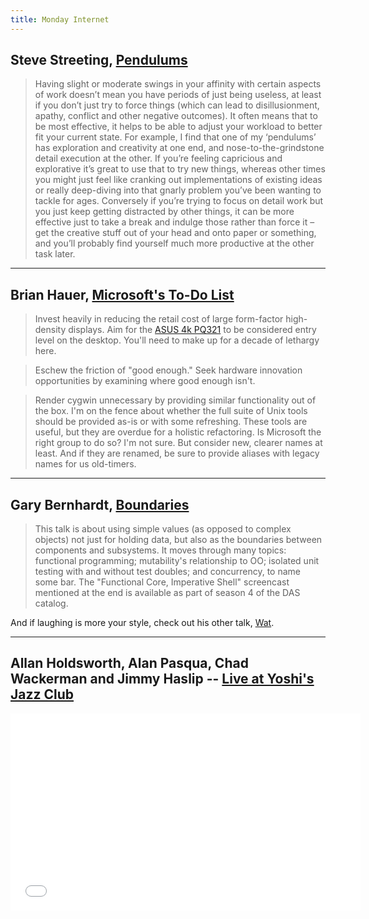 ```yaml
---
title: Monday Internet
---
```


Steve Streeting, [Pendulums](http://www.stevestreeting.com/2013/12/02/pendulums/)
----------------------------

> Having slight or moderate swings in your affinity with certain aspects of work doesn’t mean you have periods of just being useless, at least if you don’t just try to force things (which can lead to disillusionment, apathy, conflict and other negative outcomes). It often means that to be most effective, it helps to be able to adjust your workload to better fit your current state. For example, I find that one of my ‘pendulums’ has exploration and creativity at one end, and nose-to-the-grindstone detail execution at the other. If you’re feeling capricious and explorative it’s great to use that to try new things, whereas other times you might just feel like cranking out implementations of existing ideas or really deep-diving into that gnarly problem you’ve been wanting to tackle for ages. Conversely if you’re trying to focus on detail work but you just keep getting distracted by other things, it can be more effective just to take a break and indulge those rather than force it – get the creative stuff out of your head and onto paper or something, and you’ll probably find yourself much more productive at the other task later.

<hr />

Brian Hauer, [Microsoft's To-Do List](http://tiamat.tsotech.com/microsoft)
-------------------------------------

> Invest heavily in reducing the retail cost of large form-factor high-density displays. Aim for the [ASUS 4k PQ321](http://www.asus.com/News/L9xTPmmMwTlPMq5l) to be considered entry level on the desktop. You'll need to make up for a decade of lethargy here.

> Eschew the friction of "good enough." Seek hardware innovation opportunities by examining where good enough isn't.

> Render cygwin unnecessary by providing similar functionality out of the box. I'm on the fence about whether the full suite of Unix tools should be provided as-is or with some refreshing. These tools are useful, but they are overdue for a holistic refactoring. Is Microsoft the right group to do so? I'm not sure. But consider new, clearer names at least. And if they are renamed, be sure to provide aliases with legacy names for us old-timers.

<hr />

Gary Bernhardt, [Boundaries](https://www.destroyallsoftware.com/talks/boundaries)
----------------------------

> This talk is about using simple values (as opposed to complex objects) not just for holding data, but also as the boundaries between components and subsystems. It moves through many topics: functional programming; mutability's relationship to OO; isolated unit testing with and without test doubles; and concurrency, to name some bar. The "Functional Core, Imperative Shell" screencast mentioned at the end is available as part of season 4 of the DAS catalog.

And if laughing is more your style, check out his other talk, [Wat](https://www.destroyallsoftware.com/talks/wat).

<hr />

Allan Holdsworth, Alan Pasqua, Chad Wackerman and Jimmy Haslip -- [Live at Yoshi's Jazz Club](http://www.youtube.com/watch?v=iWPLaY9SyOY)
--------------------------------------------------------------------------------------------

<div class="flex-video widescreen">
<iframe width="560" height="315" src="//www.youtube.com/embed/iWPLaY9SyOY" frameborder="0" allowfullscreen></iframe>
</div>
